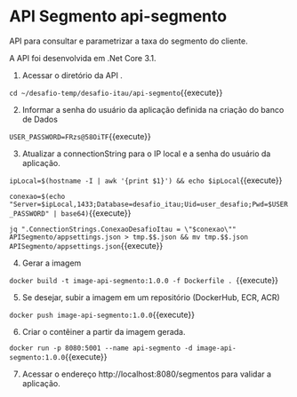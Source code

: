 # API Segmento api-segmento

API para consultar e parametrizar a taxa do segmento do cliente.

A API foi desenvolvida em .Net Core 3.1.

1. Acessar o diretório da API .

`cd ~/desafio-temp/desafio-itau/api-segmento`{{execute}}

2. Informar a senha do usuário da aplicação definida na criação do banco de Dados

`USER_PASSWORD=FRzs@58OiTF`{{execute}}

3. Atualizar a connectionString para o IP local e a senha do usuário da aplicação.

`ipLocal=$(hostname -I | awk '{print $1}') && echo $ipLocal`{{execute}}

`conexao=$(echo "Server=$ipLocal,1433;Database=desafio_itau;Uid=user_desafio;Pwd=$USER_PASSWORD" | base64)`{{execute}}

`jq ".ConnectionStrings.ConexaoDesafioItau = \"$conexao\"" APISegmento/appsettings.json > tmp.$$.json && mv tmp.$$.json APISegmento/appsettings.json`{{execute}}

4. Gerar a imagem 

`docker build -t image-api-segmento:1.0.0 -f Dockerfile . `{{execute}}

5. Se desejar, subir a imagem em um repositório (DockerHub, ECR, ACR)

`docker push image-api-segmento:1.0.0`{{execute}}

6. Criar o contêiner a partir da imagem gerada. 

`docker run -p 8080:5001 --name api-segmento -d image-api-segmento:1.0.0`{{execute}}

7. Acessar o endereço http://localhost:8080/segmentos para validar a aplicação.




